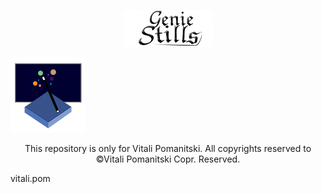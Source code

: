 <p align="center">
<img src="https://raw.githubusercontent.com/VitaliPom/geniestills/master/geniestills-logo.png" alt="logo.com">
<p><img src="https://raw.githubusercontent.com/VitaliPom/geniestills/master/Untitled-2%20copy.png" alt="logo2.com" ></p>
</p>

<p align="center">This repository is only for Vitali Pomanitski. All copyrights reserved to ©Vitali Pomanitski Copr. Reserved. <p> vitali.pom </p>
</p>

